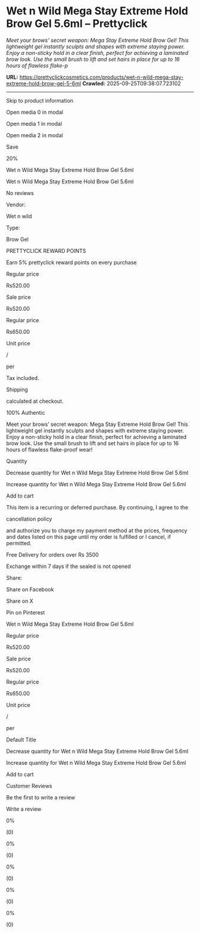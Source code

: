 # Wet n Wild Mega Stay Extreme Hold Brow Gel 5.6ml – Prettyclick

*Meet your brows’ secret weapon: Mega Stay Extreme Hold Brow Gel! This lightweight gel instantly sculpts and shapes with extreme staying power. Enjoy a non-sticky hold in a clear finish, perfect for achieving a laminated brow look. Use the small brush to lift and set hairs in place for up to 16 hours of flawless flake-p*

**URL:** https://prettyclickcosmetics.com/products/wet-n-wild-mega-stay-extreme-hold-brow-gel-5-6ml
**Crawled:** 2025-09-25T09:38:07.723102

---

Skip to product information

Open media 0 in modal

Open media 1 in modal

Open media 2 in modal

Save

20%

Wet n Wild Mega Stay Extreme Hold Brow Gel 5.6ml

Wet n Wild Mega Stay Extreme Hold Brow Gel 5.6ml

No reviews

Vendor:

Wet n wild

Type:

Brow Gel

PRETTYCLICK REWARD POINTS

Earn 5% prettyclick reward points on every purchase

Regular price

Rs520.00

Sale price

Rs520.00

Regular price

Rs650.00

Unit price

/

per

Tax included.

Shipping

calculated at checkout.

100% Authentic

Meet your brows’ secret weapon: Mega Stay Extreme Hold Brow Gel! This lightweight gel instantly sculpts and shapes with extreme staying power. Enjoy a non-sticky hold in a clear finish, perfect for achieving a laminated brow look. Use the small brush to lift and set hairs in place for up to 16 hours of flawless flake-proof wear!

Quantity

Decrease quantity for Wet n Wild Mega Stay Extreme Hold Brow Gel 5.6ml

Increase quantity for Wet n Wild Mega Stay Extreme Hold Brow Gel 5.6ml

Add to cart

This item is a recurring or deferred purchase. By continuing, I agree to the

cancellation policy

and authorize you to charge my payment method at the prices, frequency and dates listed on this page until my order is fulfilled or I cancel, if permitted.

Free Delivery for orders over Rs 3500

Exchange within 7 days if the sealed is not opened

Share:

Share on Facebook

Share on X

Pin on Pinterest

Wet n Wild Mega Stay Extreme Hold Brow Gel 5.6ml

Regular price

Rs520.00

Sale price

Rs520.00

Regular price

Rs650.00

Unit price

/

per

Default Title

Decrease quantity for Wet n Wild Mega Stay Extreme Hold Brow Gel 5.6ml

Increase quantity for Wet n Wild Mega Stay Extreme Hold Brow Gel 5.6ml

Add to cart

Customer Reviews

Be the first to write a review

Write a review

0%

(0)

0%

(0)

0%

(0)

0%

(0)

0%

(0)